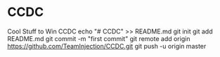 # CCDC
Cool Stuff to Win CCDC
echo "# CCDC" >> README.md
git init
git add README.md
git commit -m "first commit"
git remote add origin https://github.com/TeamInjection/CCDC.git
git push -u origin master
